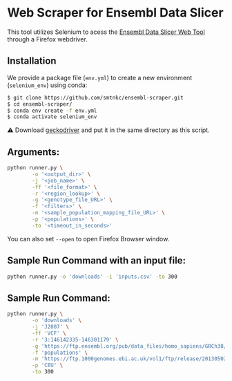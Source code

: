 # Web Scraper for Ensembl Data Slicer

This tool utilizes Selenium to acess the [Ensembl Data Slicer Web Tool](https://www.ensembl.org/Homo_sapiens/Tools/DataSlicer?db=core;expand_form=true) through a Firefox webdriver.

## Installation

We provide a package file (``env.yml``) to create a new environment (``selenium_env``) using conda:

```bash
$ git clone https://github.com/smtnkc/ensembl-scraper.git
$ cd ensembl-scraper/
$ conda env create -f env.yml
$ conda activate selenium_env
```

:warning: Download [geckodriver](https://github.com/mozilla/geckodriver/releases) and put it in the same directory as this script.

## Arguments:
```bash
python runner.py \
        -o '<output_dir>' \
        -j '<job_name>' \
        -ff '<file_format>' \
        -r '<region_lookup>' \
        -g '<genotype_file_URL>' \
        -f '<filters>' \
        -m '<sample_population_mapping_file_URL>' \
        -p '<populations>' \
        -to '<timeout_in_seconds>'
```

You can also set ``--open`` to open Firefox Browser window.

## Sample Run Command with an input file:
```bash
python runner.py -o 'downloads' -i 'inputs.csv' -to 300
```

## Sample Run Command:
```bash
python runner.py \
        -o 'downloads' \
        -j 'J2807' \
        -ff 'VCF' \
        -r '3:146142335-146301179' \
        -g 'https://ftp.ensembl.org/pub/data_files/homo_sapiens/GRCh38/variation_genotype/ALL.chr3_GRCh38.genotypes.20170504.vcf.gz' \
        -f 'populations' \
        -m 'https://ftp.1000genomes.ebi.ac.uk/vol1/ftp/release/20130502/integrated_call_samples_v3.20130502.ALL.panel' \
        -p 'CEU' \
        -to 300
```
